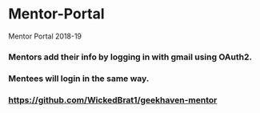 # Mentor-Portal
Mentor Portal 2018-19

### Mentors add their info by logging in with gmail using OAuth2.

### Mentees will login in the same way.

### https://github.com/WickedBrat1/geekhaven-mentor
